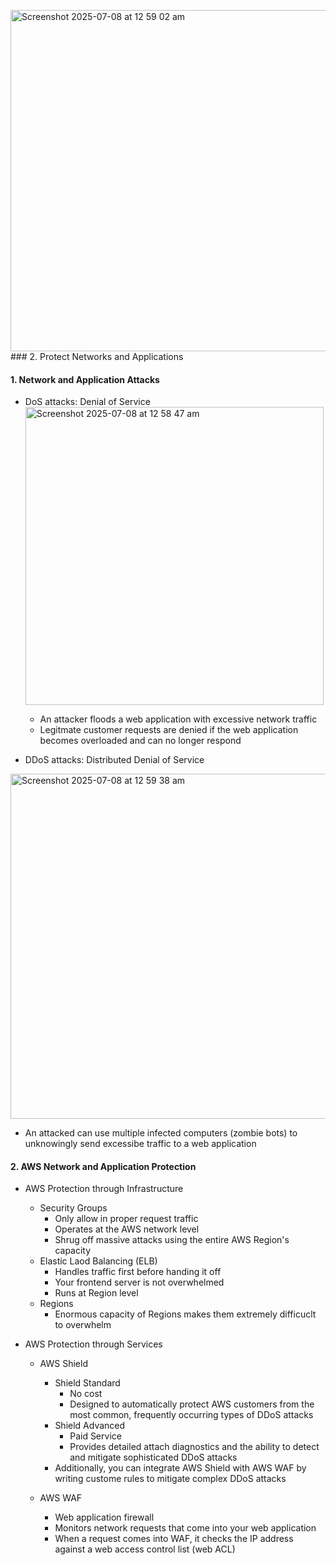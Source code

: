 <img width="546" alt="Screenshot 2025-07-08 at 12 59 02 am" src="https://github.com/user-attachments/assets/1e6ddac5-8b92-4ec1-9f4f-42902667c461" />### 2. Protect Networks and Applications

#### 1. Network and Application Attacks
- DoS attacks: Denial of Service
  <img width="477" alt="Screenshot 2025-07-08 at 12 58 47 am" src="https://github.com/user-attachments/assets/f6fe399f-00d5-48f5-af45-c05a6f1d6896" />

  - An attacker floods a web application with excessive network traffic
  - Legitmate customer requests are denied if the web application becomes overloaded and can no longer respond
- DDoS attacks: Distributed Denial of Service
 <img width="552" alt="Screenshot 2025-07-08 at 12 59 38 am" src="https://github.com/user-attachments/assets/b63ff290-1e3b-49a0-b921-d81cd7695d8b" />
  
  - An attacked can use multiple infected computers (zombie bots) to unknowingly send excessibe traffic to a web application
 
#### 2. AWS Network and Application Protection
- AWS Protection through Infrastructure
  - Security Groups
    - Only allow in proper request traffic
    - Operates at the AWS network level
    - Shrug off massive attacks using the entire AWS Region's capacity
  - Elastic Laod Balancing (ELB)
    - Handles traffic first before handing it off
    - Your frontend server is not overwhelmed
    - Runs at Region level
  - Regions
    - Enormous capacity of Regions makes them extremely difficuclt to overwhelm

- AWS Protection through Services
  - AWS Shield
    - Shield Standard
      - No cost
      - Designed to automatically protect AWS customers from the most common, frequently occurring types of DDoS attacks
     - Shield Advanced
       - Paid Service
       - Provides detailed attach diagnostics and the ability to detect and mitigate sophisticated DDoS attacks
     - Additionally, you can integrate AWS Shield with AWS WAF by writing custome rules to mitigate complex DDoS attacks

  - AWS WAF
    - Web application firewall
    - Monitors network requests that come into your web application
    - When a request comes into WAF, it checks the IP address against a web access control list (web ACL)
